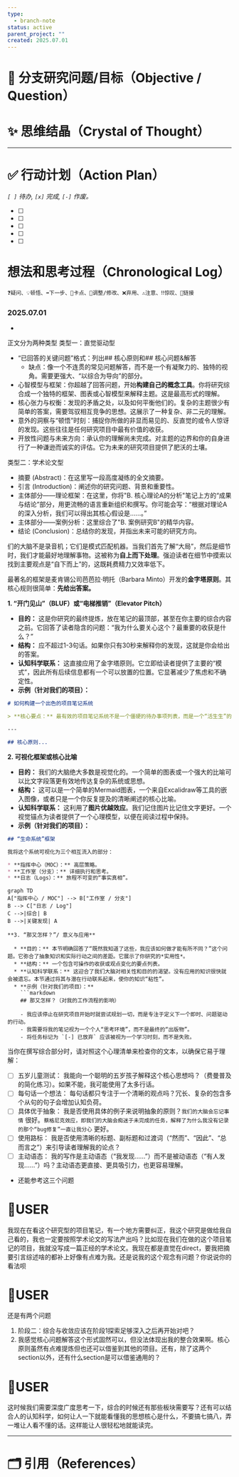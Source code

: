 ```yaml
---
type:
  - branch-note
status: active
parent_project: ""
created: 2025.07.01
---
```

# 🎯 分支研究问题/目标（Objective / Question）


# ✨ 思维结晶（Crystal of Thought）


---
# ✅ 行动计划（Action Plan）
*`[ ]` 待办, `[x]` 完成, `[-]` 作废。*

- [ ] 
- [ ] 
- [ ] 
- [ ] 
- [ ] 

# 想法和思考过程（Chronological Log）
`❓疑问、💡顿悟、➡️下一步、🚧卡点、🔄调整/修改、❌弃用、⚠️注意、‼️惊叹、🔗链接`
### 2025.07.01
- 
正文分为两种类型
类型一：直觉驱动型
- “已回答的关键问题”格式：列出## 核心原则和## 核心问题&解答
	- 缺点：像一个不连贯的常见问题解答，而不是一个有凝聚力的、独特的视角。需要更强大、“以综合为导向”的部分。
- 心智模型与框架：你超越了回答问题，开始**构建自己的概念工具**。你将研究综合成一个独特的框架、图表或心智模型来解释主题。这是最高形式的理解。
- 核心张力与权衡：发现的矛盾之处，以及如何平衡他们的。复杂的主题很少有简单的答案，需要驾驭相互竞争的思想。这展示了一种复杂、非二元的理解。
- 意外的洞察与“顿悟”时刻：捕捉你所做的非显而易见的、反直觉的或令人惊讶的发现。这些往往是任何研究项目中最有价值的收获。
- 开放性问题与未来方向：承认你的理解尚未完成。对主题的边界和你的自身进行了一种谦逊而诚实的评估。它为未来的研究项目提供了肥沃的土壤。

类型二：学术论文型
- 摘要 (Abstract)：在这里写一段高度凝练的全文摘要。
- 引言 (Introduction)：阐述你的研究问题、背景和重要性。
- 主体部分——理论框架：在这里，你将"B. 核心理论A的分析"笔记上方的“成果与结论”部分，用更流畅的语言重新组织和撰写。你可能会写：“根据对理论A的深入分析，我们可以得出其核心假设是……。”
- 主体部分——案例分析：这里综合了"B. 案例研究B"的精华内容。
- 结论 (Conclusion)：总结你的发现，并指出未来可能的研究方向。

们的大脑不是录音机；它们是模式匹配机器。当我们首先了解“大局”，然后是细节时，我们才能最好地理解事物。这被称为**自上而下处理**。强迫读者在细节中摸索以找到主要观点是“自下而上”的，这既耗费精力又效率低下。

最著名的框架是麦肯锡公司芭芭拉·明托（Barbara Minto）开发的**金字塔原则**。其核心规则很简单：**先给出答案。**


**1. “开门见山”（BLUF）或“电梯推销”（Elevator Pitch）**

  * **目的：** 这是你研究的最终提炼，放在笔记的最顶部，甚至在你主要的综合内容之前。它回答了读者隐含的问题：“我为什么要关心这个？最重要的收获是什么？”
  * **结构：** 应不超过1-3句话。如果你只有30秒来解释你的发现，这就是你会给出的答案。
  * **认知科学联系：** 这直接应用了金字塔原则。它立即给读者提供了主要的“模式”，因此所有后续信息都有一个可以放置的位置。它显著减少了焦虑和不确定性。
  * **示例（针对我们的项目）：**
```markdown
# 如何构建一个出色的项目笔记系统

> **核心要点：** 最有效的项目笔记系统不是一个僵硬的待办事项列表，而是一个“活生生”的生态系统，它将清晰的“综合”与凌乱的“日志”分开，从而实现动态规划和深入的、情境化的反思。

---

## 核心原则...
```

**2. 可视化框架或核心比喻**

  * **目的：** 我们的大脑绝大多数是视觉化的。一个简单的图表或一个强大的比喻可以比文字段落更有效地传达复杂的系统或思想。
  * **结构：** 这可以是一个简单的Mermaid图表，一个来自Excalidraw等工具的嵌入图像，或者只是一个你反复提及的清晰阐述的核心比喻。
  * **认知科学联系：** 这利用了**图片优越效应**。我们记住图片比记住文字更好。一个视觉锚点为读者提供了一个心理模型，以便在阅读过程中保持。
  * **示例（针对我们的项目）：**
```markdown
## “生命系统”框架

我将这个系统可视化为三个相互流入的部分：

* **指挥中心（MOC）：** 高层策略。
* **工作室（分支）：** 详细执行和思考。
* **日志（Logs）：** 旅程不可变的“事实真相”。
```
```mermaid
graph TD
A["指挥中心 / MOC"] --> B["工作室 / 分支"]
B --> C["日志 / Log"]
C -->|综合| B
B -->|关键发现| A
```
```
**3. “那又怎样？”/ 意义与应用**

  * **目的：** 本节明确回答了“既然我知道了这些，我应该如何做才能有所不同？”这个问题。它弥合了抽象知识和实际行动之间的差距。它展示了你研究的*实用性*。
  * **结构：** 一个包含可操作的收获或观点变化的要点列表。
  * **认知科学联系：** 这迎合了我们大脑对相关性和目的的渴望。没有应用的知识很快就会被遗忘。本节通过将其与潜在行动联系起来，使你的知识“粘性”。
  * **示例（针对我们的项目）：**
    ```markdown
    ## 那又怎样？（对我的工作流程的影响）

    - 我应该停止在研究项目开始时就尝试规划一切，而是专注于定义下一个即时、问题驱动的行动。
    - 我需要将我的笔记视为一个个人“思考环境”，而不是最终的“出版物”。
    - 将任务标记为 `[-] 已放弃` 应该被视为一个学习时刻，而不是失败。
```


当你在撰写综合部分时，请对照这个心理清单来检查你的文本，以确保它易于理解：
  * [ ] 五岁儿童测试： 我能向一个聪明的五岁孩子解释这个核心思想吗？（费曼普及的简化练习）。如果不能，我可能使用了太多行话。
  * [ ] 每句话一个想法： 每句话都只专注于一个清晰的观点吗？冗长、复杂的包含多个从句的句子会增加认知负荷。
  * [ ] 具体优于抽象： 我是否使用具体的例子来说明抽象的原则？`我们的大脑会忘记事情` 很好。`蔡格尼克效应，即我们的大脑会痴迷于未完成的任务，解释了为什么我没有记录的那个“bug修复”一直让我分心` 更好。
  * [ ] 使用路标： 我是否使用清晰的标题、副标题和过渡词（“然而”、“因此”、“总而言之”）来引导读者理解我的论点？
  * [ ] 主动语态： 我的写作是主动语态（“我发现……”）而不是被动语态（“有人发现……”）吗？主动语态更直接、更具吸引力，也更容易理解。

- 还能参考这三个问题
# 🧘USER
我现在在看这个研究型的项目笔记，有一个地方需要纠正，我这个研究是做给我自己看的，我也一定要按照学术论文的写法产出吗？比如现在我们在做的这个项目笔记的项目，我就没写成一篇正经的学术论文。我现在都是直觉在direct，要我把摘要引言综述啥的都补上好像有点难为我。还是说我的这个观念有问题？你说说你的看法呗
# 🧘USER
还是有两个问题
1. 阶段二：综合与收敛应该在阶段1探索足够深入之后再开始对吧？
2. 我感觉核心问题解答这个形式固然可以，但没法体现出我的整合效果啊。核心原则虽然有点难提炼但也还可以借鉴到其他的项目。还有，除了这两个section以外，还有什么section是可以借鉴通用的？
# 🧘USER
这时候我们需要深度广度思考一下，综合的时候还有那些板块需要写？还有可以结合人的认知科学，如何让人一下就能看懂我的思想核心是什么，不要搞七搞八，弄一堆让人看不懂的话。这样能让人很轻松地就能读完。

---
# 🗂️ 引用（References）

[^1]: 

